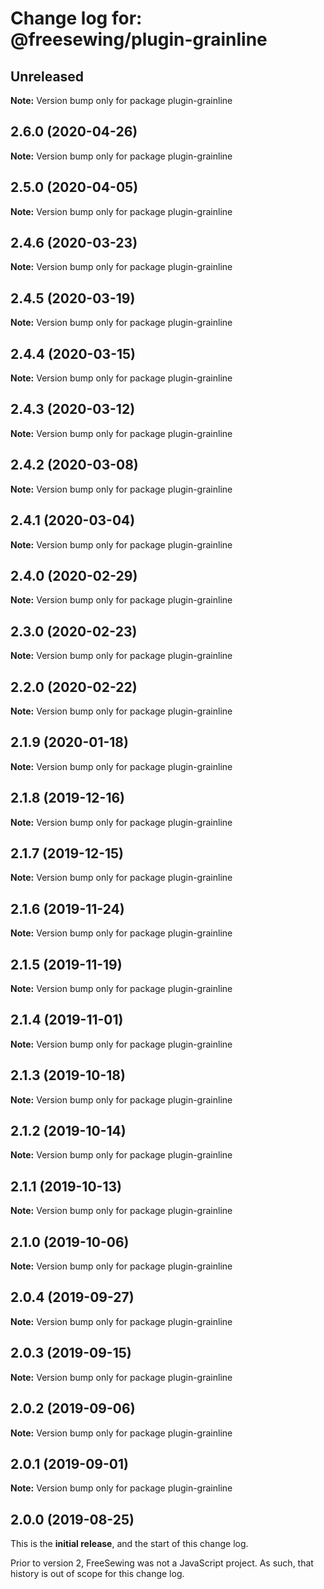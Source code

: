 # Change log for: @freesewing/plugin-grainline

## Unreleased

**Note:** Version bump only for package plugin-grainline

## 2.6.0 (2020-04-26)

**Note:** Version bump only for package plugin-grainline

## 2.5.0 (2020-04-05)

**Note:** Version bump only for package plugin-grainline

## 2.4.6 (2020-03-23)

**Note:** Version bump only for package plugin-grainline

## 2.4.5 (2020-03-19)

**Note:** Version bump only for package plugin-grainline

## 2.4.4 (2020-03-15)

**Note:** Version bump only for package plugin-grainline

## 2.4.3 (2020-03-12)

**Note:** Version bump only for package plugin-grainline

## 2.4.2 (2020-03-08)

**Note:** Version bump only for package plugin-grainline

## 2.4.1 (2020-03-04)

**Note:** Version bump only for package plugin-grainline

## 2.4.0 (2020-02-29)

**Note:** Version bump only for package plugin-grainline

## 2.3.0 (2020-02-23)

**Note:** Version bump only for package plugin-grainline

## 2.2.0 (2020-02-22)

**Note:** Version bump only for package plugin-grainline

## 2.1.9 (2020-01-18)

**Note:** Version bump only for package plugin-grainline

## 2.1.8 (2019-12-16)

**Note:** Version bump only for package plugin-grainline

## 2.1.7 (2019-12-15)

**Note:** Version bump only for package plugin-grainline

## 2.1.6 (2019-11-24)

**Note:** Version bump only for package plugin-grainline

## 2.1.5 (2019-11-19)

**Note:** Version bump only for package plugin-grainline

## 2.1.4 (2019-11-01)

**Note:** Version bump only for package plugin-grainline

## 2.1.3 (2019-10-18)

**Note:** Version bump only for package plugin-grainline

## 2.1.2 (2019-10-14)

**Note:** Version bump only for package plugin-grainline

## 2.1.1 (2019-10-13)

**Note:** Version bump only for package plugin-grainline

## 2.1.0 (2019-10-06)

**Note:** Version bump only for package plugin-grainline

## 2.0.4 (2019-09-27)

**Note:** Version bump only for package plugin-grainline

## 2.0.3 (2019-09-15)

**Note:** Version bump only for package plugin-grainline

## 2.0.2 (2019-09-06)

**Note:** Version bump only for package plugin-grainline

## 2.0.1 (2019-09-01)

**Note:** Version bump only for package plugin-grainline

## 2.0.0 (2019-08-25)

This is the **initial release**, and the start of this change log.

Prior to version 2, FreeSewing was not a JavaScript project.
As such, that history is out of scope for this change log.
